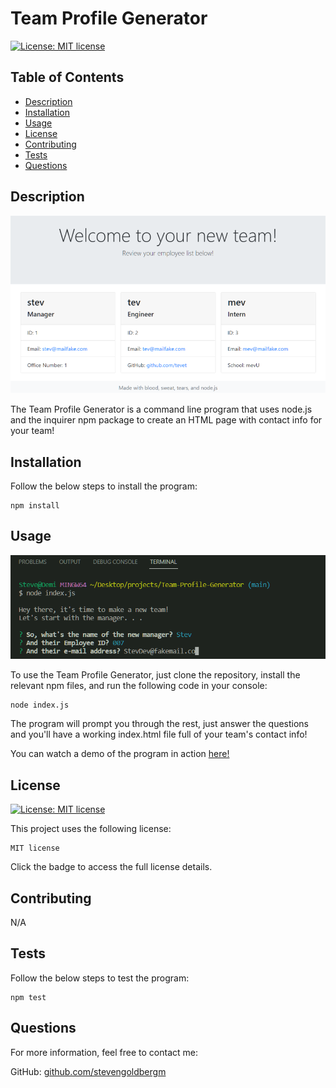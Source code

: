 # Team Profile Generator

[![License: MIT license](https://img.shields.io/badge/License-MIT-yellow.svg)](./LICENSE)

## Table of Contents
* [Description](#description)
* [Installation](#installation)
* [Usage](#usage)
* [License](#license)
* [Contributing](#contributing)
* [Tests](#tests)
* [Questions](#questions)

## Description

![Sample Contacts Webpage](./assets/imgs/TeamGen-01.png)

The Team Profile Generator is a command line program that uses node.js and the inquirer npm package to create an HTML page with contact info for your team!

## Installation

Follow the below steps to install the program:

    npm install

## Usage

![Example of console program](./assets/imgs/TeamGen-02.png)

To use the Team Profile Generator, just clone the repository, install the relevant npm files, and run the following code in your console:

    node index.js

The program will prompt you through the rest, just answer the questions and you'll have a working index.html file full of your team's contact info!

You can watch a demo of the program in action [here!](https://watch.screencastify.com/v/mchD1cYPOJ9EFvIudMjX)

## License

[![License: MIT license](https://img.shields.io/badge/License-MIT-yellow.svg)](./LICENSE)

This project uses the following license: 

    MIT license

Click the badge to access the full license details.


## Contributing

N/A

## Tests

Follow the below steps to test the program:

    npm test

## Questions

For more information, feel free to contact me:

GitHub: [github.com/stevengoldbergm](https://github.com/stevengoldbergm)

